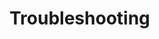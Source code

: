 [title]: # (Troubleshooting)
[tags]: # (introduction)
[priority]: # (1)
[display]: # (none)
# Troubleshooting

<!-- add and overview of covered troubleshooting topics -->
